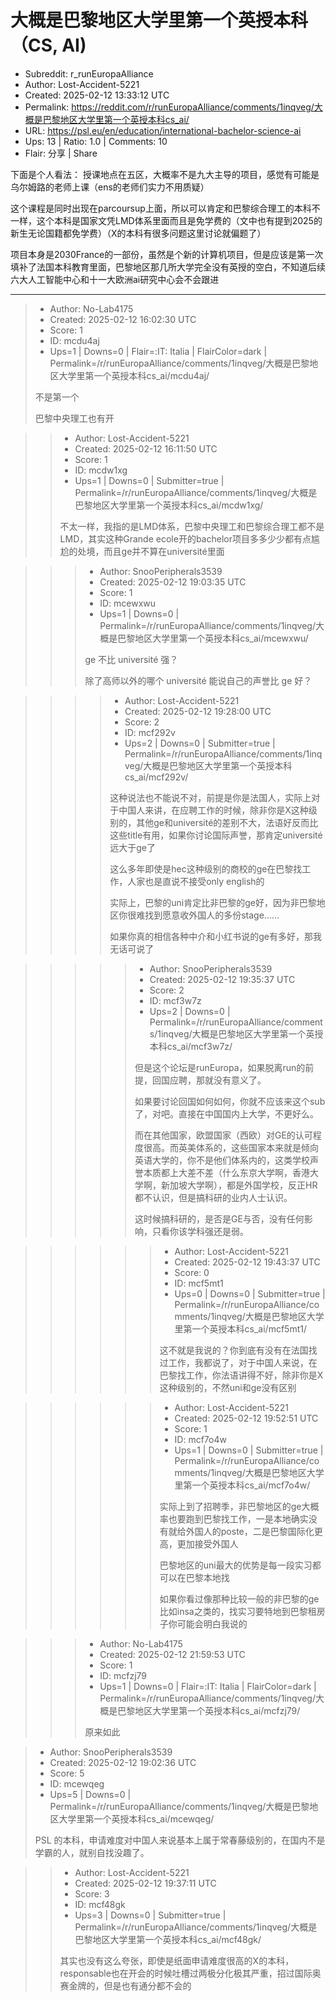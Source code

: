 # 大概是巴黎地区大学里第一个英授本科（CS, AI)

- Subreddit: r_runEuropaAlliance
- Author: Lost-Accident-5221
- Created: 2025-02-12 13:33:12 UTC
- Permalink: https://reddit.com/r/runEuropaAlliance/comments/1inqveg/大概是巴黎地区大学里第一个英授本科cs_ai/
- URL: https://psl.eu/en/education/international-bachelor-science-ai
- Ups: 13 | Ratio: 1.0 | Comments: 10
- Flair: 分享 | Share


下面是个人看法：
授课地点在五区，大概率不是九大主导的项目，感觉有可能是乌尔姆路的老师上课（ens的老师们实力不用质疑）

这个课程是同时出现在parcoursup上面，所以可以肯定和巴黎综合理工的本科不一样，这个本科是国家文凭LMD体系里面而且是免学费的（文中也有提到2025的新生无论国籍都免学费）（X的本科有很多问题这里讨论就偏题了）

项目本身是2030France的一部份，虽然是个新的计算机项目，但是应该是第一次填补了法国本科教育里面，巴黎地区那几所大学完全没有英授的空白，不知道后续六大人工智能中心和十一大欧洲ai研究中心会不会跟进


---

> - Author: No-Lab4175
> - Created: 2025-02-12 16:02:30 UTC
> - Score: 1
> - ID: mcdu4aj
> - Ups=1 | Downs=0 | Flair=:IT: Italia | FlairColor=dark | Permalink=/r/runEuropaAlliance/comments/1inqveg/大概是巴黎地区大学里第一个英授本科cs_ai/mcdu4aj/
>
> 不是第一个
> 
> 巴黎中央理工也有开

>> - Author: Lost-Accident-5221
>> - Created: 2025-02-12 16:11:50 UTC
>> - Score: 1
>> - ID: mcdw1xg
>> - Ups=1 | Downs=0 | Submitter=true | Permalink=/r/runEuropaAlliance/comments/1inqveg/大概是巴黎地区大学里第一个英授本科cs_ai/mcdw1xg/
>>
>> 不太一样，我指的是LMD体系，巴黎中央理工和巴黎综合理工都不是LMD，其实这种Grande ecole开的bachelor项目多多少少都有点尴尬的处境，而且ge并不算在université里面

>>> - Author: SnooPeripherals3539
>>> - Created: 2025-02-12 19:03:35 UTC
>>> - Score: 1
>>> - ID: mcewxwu
>>> - Ups=1 | Downs=0 | Permalink=/r/runEuropaAlliance/comments/1inqveg/大概是巴黎地区大学里第一个英授本科cs_ai/mcewxwu/
>>>
>>> ge 不比 université 强？
>>> 
>>> 除了高师以外的哪个 université 能说自己的声誉比 ge 好？

>>>> - Author: Lost-Accident-5221
>>>> - Created: 2025-02-12 19:28:00 UTC
>>>> - Score: 2
>>>> - ID: mcf292v
>>>> - Ups=2 | Downs=0 | Submitter=true | Permalink=/r/runEuropaAlliance/comments/1inqveg/大概是巴黎地区大学里第一个英授本科cs_ai/mcf292v/
>>>>
>>>> 这种说法也不能说不对，前提是你是法国人，实际上对于中国人来讲，在应聘工作的时候，除非你是X这种级别的，其他ge和université的差别不大，法语好反而比这些title有用，如果你讨论国际声誉，那肯定université远大于ge了
>>>> 
>>>> 这么多年即使是hec这种级别的商校的ge在巴黎找工作，人家也是直说不接受only english的
>>>> 
>>>> 实际上，巴黎的uni肯定比非巴黎的ge好，因为非巴黎地区你很难找到愿意收外国人的多份stage……
>>>> 
>>>> 如果你真的相信各种中介和小红书说的ge有多好，那我无话可说了

>>>>> - Author: SnooPeripherals3539
>>>>> - Created: 2025-02-12 19:35:37 UTC
>>>>> - Score: 2
>>>>> - ID: mcf3w7z
>>>>> - Ups=2 | Downs=0 | Permalink=/r/runEuropaAlliance/comments/1inqveg/大概是巴黎地区大学里第一个英授本科cs_ai/mcf3w7z/
>>>>>
>>>>> 但是这个论坛是runEuropa，如果脱离run的前提，回国应聘，那就没有意义了。
>>>>> 
>>>>> 如果要讨论回国如何如何，你就不应该来这个sub了，对吧。直接在中国国内上大学，不更好么。
>>>>> 
>>>>> 而在其他国家，欧盟国家（西欧）对GE的认可程度很高。而英美体系的，这些国家本来就是倾向英语大学的，你不是他们体系内的，这类学校声誉本质都上大差不差（什么东京大学啊，香港大学啊，新加坡大学啊），都是外国学校，反正HR都不认识，但是搞科研的业内人士认识。
>>>>> 
>>>>> 这时候搞科研的，是否是GE与否，没有任何影响，只看你该学科强还是弱。

>>>>>> - Author: Lost-Accident-5221
>>>>>> - Created: 2025-02-12 19:43:37 UTC
>>>>>> - Score: 0
>>>>>> - ID: mcf5mt1
>>>>>> - Ups=0 | Downs=0 | Submitter=true | Permalink=/r/runEuropaAlliance/comments/1inqveg/大概是巴黎地区大学里第一个英授本科cs_ai/mcf5mt1/
>>>>>>
>>>>>> 这不就是我说的？你到底有没有在法国找过工作，我都说了，对于中国人来说，在巴黎找工作，你法语讲得不好，除非你是X这种级别的，不然uni和ge没有区别

>>>>>> - Author: Lost-Accident-5221
>>>>>> - Created: 2025-02-12 19:52:51 UTC
>>>>>> - Score: 1
>>>>>> - ID: mcf7o4w
>>>>>> - Ups=1 | Downs=0 | Submitter=true | Permalink=/r/runEuropaAlliance/comments/1inqveg/大概是巴黎地区大学里第一个英授本科cs_ai/mcf7o4w/
>>>>>>
>>>>>> 实际上到了招聘季，非巴黎地区的ge大概率也要跑到巴黎找工作，一是本地确实没有就给外国人的poste，二是巴黎国际化更高，更加接受外国人
>>>>>> 
>>>>>> 巴黎地区的uni最大的优势是每一段实习都可以在巴黎本地找
>>>>>> 
>>>>>> 如果你看过像那种比较一般的非巴黎的ge比如insa之类的，找实习要特地到巴黎租房子你可能会明白我说的

>>> - Author: No-Lab4175
>>> - Created: 2025-02-12 21:59:53 UTC
>>> - Score: 1
>>> - ID: mcfzj79
>>> - Ups=1 | Downs=0 | Flair=:IT: Italia | FlairColor=dark | Permalink=/r/runEuropaAlliance/comments/1inqveg/大概是巴黎地区大学里第一个英授本科cs_ai/mcfzj79/
>>>
>>> 原来如此

> - Author: SnooPeripherals3539
> - Created: 2025-02-12 19:02:36 UTC
> - Score: 5
> - ID: mcewqeg
> - Ups=5 | Downs=0 | Permalink=/r/runEuropaAlliance/comments/1inqveg/大概是巴黎地区大学里第一个英授本科cs_ai/mcewqeg/
>
> PSL 的本科，申请难度对中国人来说基本上属于常春藤级别的，在国内不是学霸的人，就别自找没趣了。

>> - Author: Lost-Accident-5221
>> - Created: 2025-02-12 19:37:11 UTC
>> - Score: 3
>> - ID: mcf48gk
>> - Ups=3 | Downs=0 | Submitter=true | Permalink=/r/runEuropaAlliance/comments/1inqveg/大概是巴黎地区大学里第一个英授本科cs_ai/mcf48gk/
>>
>> 其实也没有这么夸张，即使是纸面申请难度很高的X的本科，responsable也在开会的时候吐槽过两极分化极其严重，招过国际奥赛金牌的，但是也有通分都不会的
